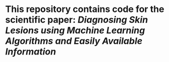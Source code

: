 # This repository contains code for the scientific paper: *Diagnosing Skin Lesions using Machine Learning Algorithms and Easily Available Information*
